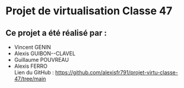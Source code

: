 # Projet de virtualisation Classe 47 
## Ce projet a été réalisé par : 
- Vincent GENIN
- Alexis GUIBON--CLAVEL
- Guillaume POUVREAU
- Alexis FERRO \
Lien du GitHub : https://github.com/alexisfr791/projet-virtu-classe-47/tree/main
